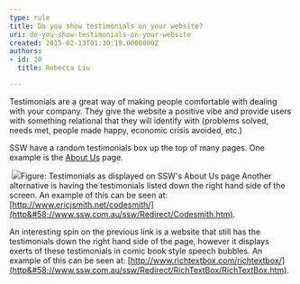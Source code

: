 ```yaml
---
type: rule
title: Do you show testimonials on your website?
uri: do-you-show-testimonials-on-your-website
created: 2015-02-13T01:30:19.0000000Z
authors:
- id: 20
  title: Rebecca Liu

---
```


 
Testimonials are a great way of making people comfortable with dealing with your       company. They give the website a positive vibe and provide users with something       relational that they will identify with (problems solved, needs met, people made       happy, economic crisis avoided, etc.)

SSW have a random testimonials box up the top of many pages. One example is the       [About Us](http&#58;//www.ssw.com.au/ssw/Company/AboutUs.aspx) page.
 
​
![](http&#58;//www.ssw.com.au/ssw/Standards/Rules/Images/MarketingTestimonials.gif)Figure: Testimonials as displayed on SSW's About Us page
Another alternative is having the testimonials listed down the right hand side of       the screen. An example of this can be seen at: [http://www.ericjsmith.net/codesmith/](http&#58;//www.ssw.com.au/ssw/Redirect/Codesmith.htm).

An interesting spin on the previous link is a website that still has the testimonials       down the right hand side of the page, however it displays exerts of these testimonials       in comic book style speech bubbles. An example of this can be seen at: [http://www.richtextbox.com/richtextbox/](http&#58;//www.ssw.com.au/ssw/Redirect/RichTextBox/RichTextBox.htm).

